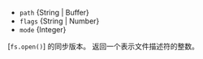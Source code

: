 <!-- YAML
added: v0.1.21
-->

* `path` {String | Buffer}
* `flags` {String | Number}
* `mode` {Integer}

[`fs.open()`] 的同步版本。
返回一个表示文件描述符的整数。

